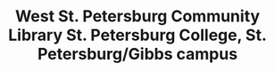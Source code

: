---
layout: repo
title: "West St. Petersburg Community Library St. Petersburg College, St. Petersburg/Gibbs campus"
id: 1011
permalink: repos/1011/
---